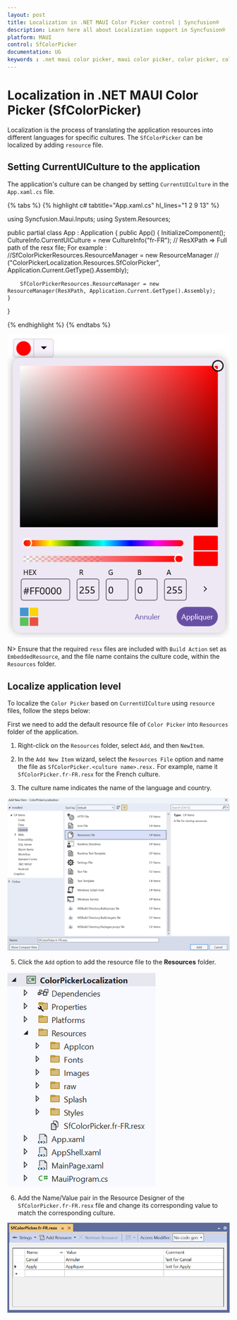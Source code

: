 ```yaml
---
layout: post
title: Localization in .NET MAUI Color Picker control | Syncfusion®
description: Learn here all about Localization support in Syncfusion® .NET MAUI Color Picker (SfColorPicker) control and more.
platform: MAUI
control: SfColorPicker
documentation: UG
keywords : .net maui color picker, maui color picker, color picker, color palette, localization
---
```


# Localization in .NET MAUI Color Picker (SfColorPicker)

Localization is the process of translating the application resources into different languages for specific cultures. The `SfColorPicker` can be localized by adding `resource` file.

## Setting CurrentUICulture to the application

The application's culture can be changed by setting `CurrentUICulture` in the `App.xaml.cs` file.

{% tabs %}
{% highlight c# tabtitle="App.xaml.cs" hl_lines="1 2 9 13" %}

using Syncfusion.Maui.Inputs;
using System.Resources;

public partial class App : Application
{
	public App()
	{
		InitializeComponent();
		CultureInfo.CurrentUICulture = new CultureInfo("fr-FR");
      // ResXPath => Full path of the resx file; For example : //SfColorPickerResources.ResourceManager = new ResourceManager
      // ("ColorPickerLocalization.Resources.SfColorPicker", Application.Current.GetType().Assembly);

		SfColorPickerResources.ResourceManager = new ResourceManager(ResXPath, Application.Current.GetType().Assembly);
	}
}

{% endhighlight %}
{% endtabs %}

![.NET MAUI Color Picker localization](images/localization/localization.png)

N>
Ensure that the required `resx` files are included with `Build Action` set as `EmbeddedResource`, and the file name contains the culture code, within the `Resources` folder.

## Localize application level

To localize the `Color Picker` based on `CurrentUICulture` using `resource` files, follow the steps below:

   First we need to add the default resource file of `Color Picker` into `Resources` folder of the application.

   1. Right-click on the `Resources` folder, select `Add`, and then `NewItem`.

   2. In the `Add New Item` wizard, select the `Resources File` option and name the file as `SfColorPicker.<culture name>.resx.` For example, name it `SfColorPicker.fr-FR.resx` for the French culture.

   3. The culture name indicates the name of the language and country.

   ![resource-file-name](images/localization/resource-file-name.png)

   5. Click the `Add` option to add the resource file to the **Resources** folder.

   ![resources-folder](images/localization/resource-file.png)

   6. Add the Name/Value pair in the Resource Designer of the `SfColorPicker.fr-FR.resx` file and change its corresponding value to match the corresponding culture.

   ![resource-file-name-value-pair](images/localization/add-name-value-pair.png)